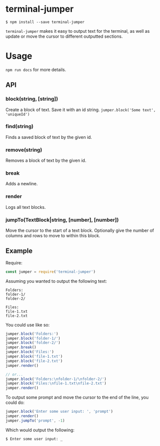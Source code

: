 # terminal-jumper
```
$ npm install --save terminal-jumper
```

`terminal-jumper` makes it easy to output text for the terminal, as well as
update or move the cursor to different outputted sections.

# Usage

`npm run docs` for more details.

## API

### block(string, [string])
Create a block of text. Save it with an id string. `jumper.block('Some text', 'uniqueId')`

### find(string)
Finds a saved block of text by the given id.

### remove(string)
Removes a block of text by the given id.

### break
Adds a newline.

### render
Logs all text blocks.

### jumpTo(TextBlock|string, [number], [number])
Move the cursor to the start of a text block. Optionally give the number of
columns and rows to move to within this block.

## Example
Require:
```js
const jumper = require('terminal-jumper')
```

Assuming you wanted to output the following text:
```
Folders:
folder-1/
folder-2/

Files:
file-1.txt
file-2.txt
```

You could use like so:
```js
jumper.block('Folders:')
jumper.block('folder-1/')
jumper.block('folder-2/')
jumper.break()
jumper.block('Files:')
jumper.block('file-1.txt')
jumper.block('file-2.txt')
jumper.render()

// or...
jumper.block('Folders:\nfolder-1/\nfolder-2/')
jumper.block('Files:\nfile-1.txt\nfile-2.txt')
jumper.render()
```

To output some prompt and move the cursor to the end of the line, you could do:
```js
jumper.block('Enter some user input: ', 'prompt')
jumper.render()
jumper.jumpTo('prompt', -1)
```

Which would output the following:
```sh
$ Enter some user input: _
```
